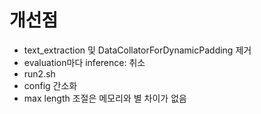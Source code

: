 # 개선점
- text_extraction 및 DataCollatorForDynamicPadding 제거
- evaluation마다 inference: 취소
- run2.sh
- config 간소화
- max length 조절은 메모리와 별 차이가 없음